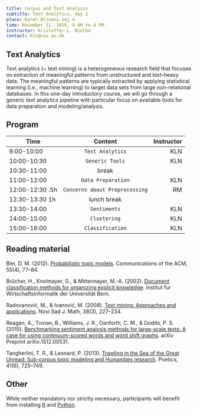 ```yaml
title: Corpus and Text Analysis
subtitle: Text Analytics, day 2
place: Karen Blixens Vej 4
time: November 11, 2016, 9 AM to 4 PM.
instructor: Kristoffer L. Nielbo  
contact: kln@cas.au.dk
```
## Text Analytics
Text analytics (~ text mining) is a heterogeneous research field that focuses on extraction of meaningful patterns from unstructured and text-heavy data. The meaningful patterns are typically extracted by applying statistical learning (i.e., machine learning) to target data sets from large non-relational databases. In this one-day introductory course, we will go through a generic text analytics pipeline with particular focus on available tools for data preparation and modeling/analysis.

## Program

| Time        | Content           | Instructor  |
| ------------- |:-------------:| -----:|
| 9:00-10:00 |`Text Analytics` |KLN|
| 10:00-10:30 | `Generic Tools` | KLN |
| 10:30-11:00 | break
| 11:00-12:00 | `Data Preparation` | KLN |
| 12:00-12:30 .5h | `Concerns about Preprocessing` | RM |
| 12:30-13:30 1h | lunch break | |
| 13:30-14:00 | `Sentiments` | KLN |
| 14:00-15:00 | `Clustering` | KLN |
| 15:00-16:00 | `Classification` | KLN |

## Reading material

Blei, D. M. (2012). [Probabilistic topic models](https://www.cs.princeton.edu/~blei/papers/Blei2012.pdf). Communications of the ACM, 55(4), 77–84.

Brücher, H., Knolmayer, G., & Mittermayer, M.-A. (2002). [Document classification methods for organizing explicit knowledge](http://citeseerx.ist.psu.edu/viewdoc/download?doi=10.1.1.332.2798&rep=rep1&type=pdf). Institut fur Wirtschaftsinformatik der Universität Bern.

Radovanović, M., & Ivanović, M. (2008). [Text mining: Approaches and applications](https://www.emis.de/journals/NSJOM/Papers/38_3/NSJOM_38_3_227_234.pdf). Novi Sad J. Math, 38(3), 227–234.

Reagan, A., Tivnan, B., Williams, J. R., Danforth, C. M., & Dodds, P. S. (2015). [Benchmarking sentiment analysis methods for large-scale texts: A case for using continuum-scored words and word shift graphs](https://arxiv.org/pdf/1512.00531v5.pdf). arXiv Preprint arXiv:1512.00531.

Tangherlini, T. R., & Leonard, P. (2013). [Trawling in the Sea of the Great Unread: Sub-corpus topic modeling and Humanities research](http://www.sciencedirect.com/science/article/pii/S0304422X13000648). Poetics, 41(6), 725–749.

## Other

While neither mandatory nor strictly necessary, participants will benefit from installing [R](https://www.r-project.org/ "The R Project for Statistical Computing") and [Python](https://www.python.org/download/releases/2.7.2/ "Python 2.7.2").
